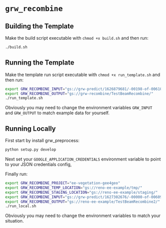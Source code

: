 # `grw_recombine`

## Building the Template
Make the build script executable with `chmod +x build.sh` and then run:
```bash
./build.sh
```

## Running the Template
Make the template run script executable with `chmod +x run_template.sh` and then run:
```bash
export GRW_RECOMBINE_INPUT="gs://grw-predict/1626879681/-00198-of-00610"
export GRW_RECOMBINE_OUTPUT="gs://grw-recombine/TestBeamRecombine/"
./run_template.sh
```

Obviously you may need to change the environment variables `GRW_INPUT` and `GRW_OUTPUT` to match example data for yourself.

## Running Locally
First start by install grw_preprocess:
```bash
python setup.py develop
```

Next set your `GOOGLE_APPLICATION_CREDENTIALS` environment variable to point to your JSON credentials config,

Finally run:
```bash
export GRW_RECOMBINE_PROJECT="ee-vegetation-gee4geo"
export GRW_RECOMBINE_TEMP_LOCATION="gs://reno-ee-example/tmp/"
export GRW_RECOMBINE_STAGING_LOCATION="gs://reno-ee-example/staging/"
export GRW_RECOMBINE_INPUT="gs://grw-predict/1627302676/-00000-of-00609"
export GRW_RECOMBINE_OUTPUT="gs://reno-ee-example/TestBeamRecombine2/"
./run_local.sh
```

Obviously you may need to change the environment variables to match your situation.
